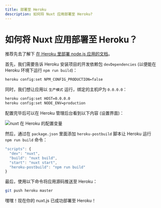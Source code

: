 ```yaml
---
title: 部署至 Heroku
description: 如何将 Nuxt 应用部署至 Heroku?
---
```


# 如何将 Nuxt 应用部署至 Heroku？

推荐先去了解下 [在 Heroku 里部署 node.js 应用的文档](https://devcenter.heroku.com/articles/nodejs-support)。

首先，我们需要告诉 Heroku 安装项目的开发依赖包 `devDependencies` (以便能在 Heroku 环境下运行 `npm run build`)：
```bash
heroku config:set NPM_CONFIG_PRODUCTION=false
```

同时，我们想让应用以 `生产模式` 运行，绑定的主机IP为 `0.0.0.0`：
```bash
heroku config:set HOST=0.0.0.0
heroku config:set NODE_ENV=production
```

配置完毕后可以在 Heroku 管理后台看到以下内容 (设置界面)：

![nuxt 在 Heroku 的配置变量](https://i.imgur.com/EEKl6aS.png)

然后，通过在 `package.json` 里面添加 `heroku-postbuild` 脚本让 Heroku 运行 `npm run build` 命令：
```js
"scripts": {
  "dev": "nuxt",
  "build": "nuxt build",
  "start": "nuxt start",
  "heroku-postbuild": "npm run build"
}
```

最后，使用以下命令将应用源码推送至 Heroku：
```bash
git push heroku master
```

嘿嘿！现在你的 nuxt.js 已成功部署至 Heroku！
